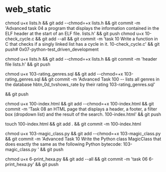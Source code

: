 # web_static
chmod u+x lists.h && git add --chmod=+x lists.h && git commit -m 'Advanced task 04 a program that displays the information contained in the ELF header at the start of an ELF file. lists.h' && git push
chmod u+x 10-check_cycle.c && git add --all && git commit -m 'task 10 Write a function in C that checks if a singly linked list has a cycle in it. 10-check_cycle.c' && git push# 0x07-python-test_driven_development

chmod u+x lists.h && git add --chmod=+x lists.h && git commit -m 'header file lists.h' && git push

chmod u+x 103-rating_genres.sql && git add --chmod=+x 103-rating_genres.sql && git commit -m 'Advanced Task 100 -- lists all genres in the database hbtn_0d_tvshows_rate by their rating 103-rating_genres.sql'

&& git push

chmod u+x 100-index.html && git add --chmod=+x 100-index.html && git commit -m 'Task 08 an HTML page that displays a header, a footer, a filter box (dropdown list) and the result of the search. 100-index.html'
 && git push

touch 100-index.html && git add . && git commit -m 100-index.html


chmod u+x 103-magic_class.py && git add --chmod=+x 103-magic_class.py && git commit -m 'Advanced Task 10 Write the Python class MagicClass that does exactly the same as the following Python bytecode: 103-magic_class.py ' && git push

chmod u+x 6-print_hexa.py && git add --all && git commit -m 'task 06 6-print_hexa.py' && git push
